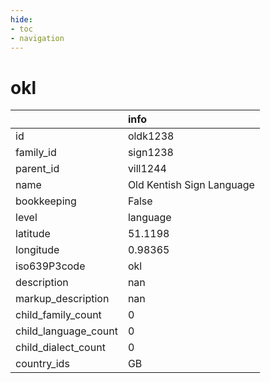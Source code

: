 ```yaml
---
hide:
- toc
- navigation
---
```

# okl
|                      | info                      |
|:---------------------|:--------------------------|
| id                   | oldk1238                  |
| family_id            | sign1238                  |
| parent_id            | vill1244                  |
| name                 | Old Kentish Sign Language |
| bookkeeping          | False                     |
| level                | language                  |
| latitude             | 51.1198                   |
| longitude            | 0.98365                   |
| iso639P3code         | okl                       |
| description          | nan                       |
| markup_description   | nan                       |
| child_family_count   | 0                         |
| child_language_count | 0                         |
| child_dialect_count  | 0                         |
| country_ids          | GB                        |